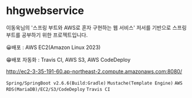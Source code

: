 # hhgwebservice
이동욱님의 '스프링 부트와 AWS로 혼자 구현하는 웹 서비스' 저서를 기반으로 스프링부트를 공부하기 위한 프로젝트입니다.

😀배포 : AWS EC2(Amazon Linux 2023) 

😁배포 자동화 : Travis CI, AWS S3, AWS CodeDeploy


http://ec2-3-35-191-60.ap-northeast-2.compute.amazonaws.com:8080/


`Spring/SpringBoot v2.6.6(Build:Gradle)`
`Mustache(Template Engine)` 
`AWS RDS(MariaDB)/EC2/S3/CodeDeploy` 
`Travis CI`



